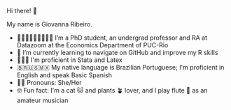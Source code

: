 Hi there! 🤗

My name is Giovanna Ribeiro.

- 👩🏻‍🎓👩🏻‍🏫👩🏻‍💻 I’m a PhD student, an undergrad professor and RA at Datazoom at the Economics Department of PUC-Rio
- 🌱 I’m currently learning to navigate on GitHub and improve my R skills
- 👩🏻‍💻 I'm proficient in Stata and Latex
- 🇧🇷🇺🇸🇲🇽 My native language is Brazilian Portuguese; I'm proficient in English and speak Basic Spanish
- 👩🏻 Pronouns: She/Her
- 🤓 Fun fact: I'm a cat 🐱 and plants 🪴 lover, and I play flute 🪈 as an amateur musician
